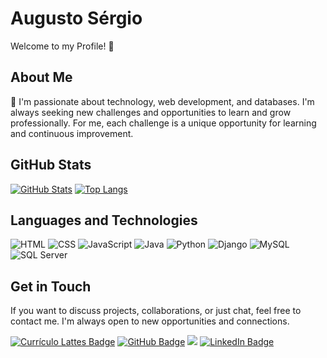 # Augusto Sérgio

Welcome to my Profile! 👋

## About Me

🚀 I'm passionate about technology, web development, and databases. I'm always seeking new challenges and opportunities to learn and grow professionally. For me, each challenge is a unique opportunity for learning and continuous improvement.

## GitHub Stats

[![GitHub Stats](https://github-readme-stats.vercel.app/api?username=asergioscosta&show_icons=true)](https://github.com/asergioscosta)
[![Top Langs](https://github-readme-stats.vercel.app/api/top-langs/?username=asergioscosta&layout=compact)](https://github.com/asergioscosta/github-readme-stats)

## Languages and Technologies

![HTML](https://img.shields.io/badge/-HTML-%23E34F26?style=for-the-badge&logo=html5&logoColor=white)
![CSS](https://img.shields.io/badge/-CSS-%231572B6?style=for-the-badge&logo=css3&logoColor=white)
![JavaScript](https://img.shields.io/badge/-JavaScript-%23F7DF1E?style=for-the-badge&logo=javascript&logoColor=black)
![Java](https://img.shields.io/badge/-Java-%23E76F00?style=for-the-badge&logo=java&logoColor=white)
![Python](https://img.shields.io/badge/-Python-%233776AB?style=for-the-badge&logo=python&logoColor=white)
![Django](https://img.shields.io/badge/-Django-%23092E20?style=for-the-badge&logo=django&logoColor=white)
![MySQL](https://img.shields.io/badge/-MySQL-%234479A1?style=for-the-badge&logo=mysql&logoColor=white)
![SQL Server](https://img.shields.io/badge/-SQL%20Server-%23CC2927?style=for-the-badge&logo=microsoftsqlserver&logoColor=white)

## Get in Touch

If you want to discuss projects, collaborations, or just chat, feel free to contact me. I'm always open to new opportunities and connections.

[![Currículo Lattes Badge](https://img.shields.io/badge/-Lattes-%231867b3?style=for-the-badge&logo=orcid&logoColor=white)](http://lattes.cnpq.br/3052899187001757)
[![GitHub Badge](https://img.shields.io/badge/-GitHub-%23181717?style=for-the-badge&logo=github&logoColor=white)](https://github.com/asergioscosta)
<a href = "mailto: asergioscosta@gmail.com"><img src="https://img.shields.io/badge/-Gmail-%23D14836?style=for-the-badge&logo=gmail&logoColor=white"></a>
[![LinkedIn Badge](https://img.shields.io/badge/-LinkedIn-%230077B5?style=for-the-badge&logo=linkedin&logoColor=white)](https://www.linkedin.com/in/asergioscosta/)